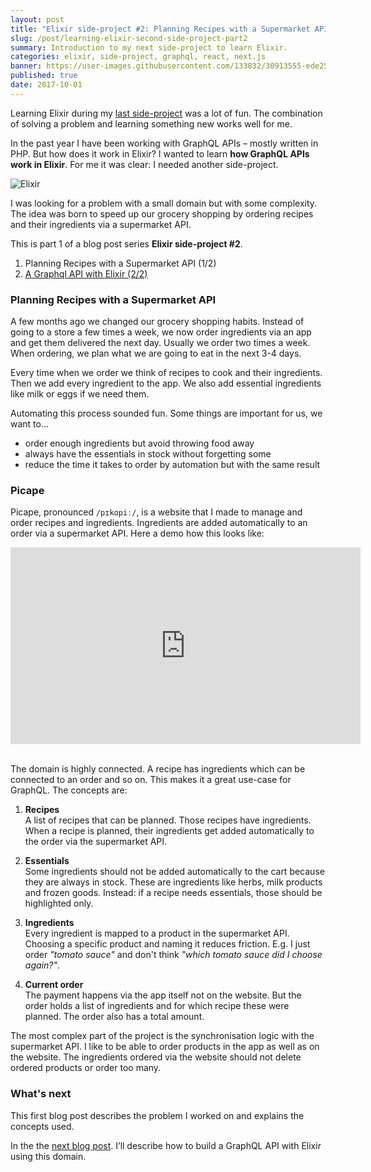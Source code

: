 ```yaml
---
layout: post
title: "Elixir side-project #2: Planning Recipes with a Supermarket API (1/2)"
slug: /post/learning-elixir-second-side-project-part2
summary: Introduction to my next side-project to learn Elixir.
categories: elixir, side-project, graphql, react, next.js
banner: https://user-images.githubusercontent.com/133832/30913555-ede256ac-a390-11e7-8f3a-b8e70b00e702.png
published: true
date: 2017-10-01
---
```


Learning Elixir during my [last side-project](/post/learning-elixir-first-side-project) was a lot of fun. The combination of solving a problem and learning something new works well for me.

In the past year I have been working with GraphQL APIs – mostly written in PHP. But how does it work in Elixir? I wanted to learn **how GraphQL APIs work in Elixir**. For me it was clear: I needed another side-project.

![Elixir](https://user-images.githubusercontent.com/133832/30913555-ede256ac-a390-11e7-8f3a-b8e70b00e702.png)

I was looking for a problem with a small domain but with some complexity. The idea was born to speed up our grocery shopping by ordering recipes and their ingredients via a supermarket API.

This is part 1 of a blog post series **Elixir side-project #2**.

1. Planning Recipes with a Supermarket API (1/2)
2. [A Graphql API with Elixir (2/2)](/post/learning-elixir-second-side-project-part2)

### Planning Recipes with a Supermarket API

A few months ago we changed our grocery shopping habits. Instead of going to a store a few times a week, we now order ingredients via an app and get them delivered the next day. Usually we order two times a week. When ordering, we plan what we are going to eat in the next 3-4 days.

Every time when we order we think of recipes to cook and their ingredients. Then we add every ingredient to the app. We also add essential ingredients like milk or eggs if we need them.

Automating this process sounded fun. Some things are important for us, we want to...

- order enough ingredients but avoid throwing food away
- always have the essentials in stock without forgetting some
- reduce the time it takes to order by automation but with the same result

### Picape

Picape, pronounced `/pɪkɑpiː/`, is a website that I made to manage and order recipes and ingredients. Ingredients are added automatically to an order via a supermarket API. Here a demo how this looks like:

<div class="video-container"><iframe width="560" height="315" src="https://www.youtube.com/embed/qhtsn7rZClQ" frameborder="0" allowfullscreen></iframe></div>
<br />

The domain is highly connected. A recipe has ingredients which can be connected to an order and so on. This makes it a great use-case for GraphQL. The concepts are:

1. **Recipes**<br />
   A list of recipes that can be planned. Those recipes have ingredients. When a recipe is planned, their ingredients get added automatically to the order via the supermarket API.

2. **Essentials**<br />
   Some ingredients should not be added automatically to the cart because they are always in stock. These are ingredients like herbs, milk products and frozen goods. Instead: if a recipe needs essentials, those should be highlighted only.

3. **Ingredients**<br />
   Every ingredient is mapped to a product in the supermarket API. Choosing a specific product and naming it reduces friction. E.g. I just order _"tomato sauce"_ and don't think _"which tomato sauce did I choose again?"_.

4. **Current order**<br />
   The payment happens via the app itself not on the website. But the order holds a list of ingredients and for which recipe these were planned. The order also has a total amount.

The most complex part of the project is the synchronisation logic with the supermarket API. I like to be able to order products in the app as well as on the website. The ingredients ordered via the website should not delete ordered products or order too many.

### What's next

This first blog post describes the problem I worked on and explains the concepts used.

In the the [next blog post](/post/learning-elixir-second-side-project-part2). I’ll describe how to build a GraphQL API with Elixir using this domain.
